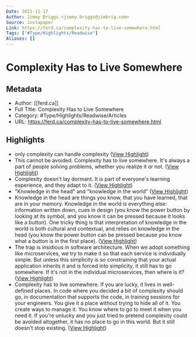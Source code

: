 ```yaml
---
Date: 2021-11-17
Author: Jimmy Briggs <jimmy.briggs@jimbrig.com>
Source: instapaper
Link: https://ferd.ca/complexity-has-to-live-somewhere.html
Tags: ["#Type/Highlights/Readwise"]
Aliases: []
---
```

# Complexity Has to Live Somewhere

## Metadata
- Author: [[ferd.ca]]
- Full Title: Complexity Has to Live Somewhere
- Category: #Type/Highlights/Readwise/Articles
- URL: https://ferd.ca/complexity-has-to-live-somewhere.html

## Highlights
- only complexity can handle complexity ([View Highlight](https://instapaper.com/read/1353714206/14341693))
- This cannot be avoided. Complexity has to live somewhere. It's always a part of people solving problems, whether you realize it or not. ([View Highlight](https://instapaper.com/read/1353714206/14341697))
- Complexity doesn't lay dormant. It is part of everyone's learning experience, and they adapt to it. ([View Highlight](https://instapaper.com/read/1353714206/14341699))
- "Knowledge in the head" and "knowledge in the world" ([View Highlight](https://instapaper.com/read/1353714206/14341702))
- Knowledge in the head are things you know, that you have learned, that are in your memory. Knowledge in the world is everything else: information written down, cues in design (you know the power button by looking at its symbol, and you know it can be pressed because it looks like a button). One tricky thing is that interpretation of knowledge in the world is both cultural and contextual, and relies on knowledge in the head (you know the power button can be pressed because you know what a button is in the first place). ([View Highlight](https://instapaper.com/read/1353714206/14341703))
- The trap is insidious in software architecture. When we adopt something like microservices, we try to make it so that each service is individually simple. But unless this simplicity is so constraining that your actual application inherits it and is forced into simplicity, it still has to go somewhere. If it's not in the individual microservices, then where is it? ([View Highlight](https://instapaper.com/read/1353714206/14341705))
- Complexity has to live somewhere. If you are lucky, it lives in well-defined places. In code where you decided a bit of complexity should go, in documentation that supports the code, in training sessions for your engineers. You give it a place without trying to hide all of it. You create ways to manage it. You know where to go to meet it when you need it. If you're unlucky and you just tried to pretend complexity could be avoided altogether, it has no place to go in this world. But it still doesn't stop existing. ([View Highlight](https://instapaper.com/read/1353714206/14341706))
